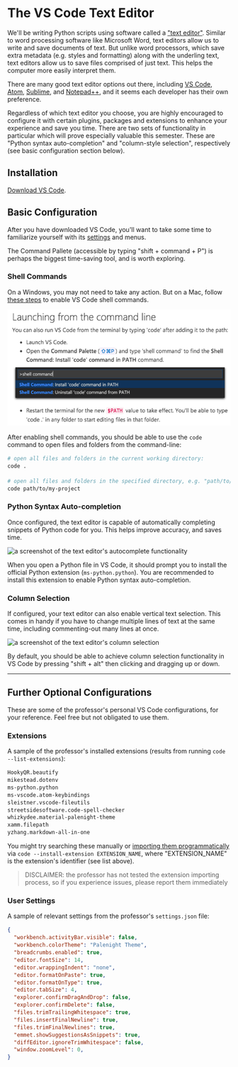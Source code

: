 # The VS Code Text Editor

We'll be writing Python scripts using software called a ["text editor"](https://idrh.ku.edu/text-editors-and-word-processors). Similar to word processing software like Microsoft Word, text editors allow us to write and save documents of text. But unlike word processors, which save extra metadata (e.g. styles and formatting) along with the underling text, text editors allow us to save files comprised of just text. This helps the computer more easily interpret them.

There are many good text editor options out there, including [VS Code](https://code.visualstudio.com/), [Atom](https://atom.io/), [Sublime](https://www.sublimetext.com/), and [Notepad++](https://notepad-plus-plus.org/), and it seems each developer has their own preference.

Regardless of which text editor you choose, you are highly encouraged to configure it with certain plugins, packages and extensions to enhance your experience and save you time. There are two sets of functionality in particular which will prove especially valuable this semester. These are "Python syntax auto-completion" and "column-style selection", respectively (see basic configuration section below).

## Installation

[Download VS Code](https://code.visualstudio.com/Download).

## Basic Configuration

After you have downloaded VS Code, you'll want to take some time to familiarize yourself with its [settings](https://code.visualstudio.com/docs/getstarted/settings) and menus.

The Command Pallete (accessible by typing "shift + command + P") is perhaps the biggest time-saving tool, and is worth exploring.

### Shell Commands

On a Windows, you may not need to take any action. But on a Mac, follow [these steps](https://code.visualstudio.com/docs/setup/mac#_launching-from-the-command-line) to enable VS Code shell commands.

![](/img/notes/dev-tools/vs-code/vs-code-enable-shell-commands.png)

After enabling shell commands, you should be able to use the `code` command to open files and folders from the command-line:

```sh
# open all files and folders in the current working directory:
code .

# open all files and folders in the specified directory, e.g. "path/to/my-project":
code path/to/my-project
```

### Python Syntax Auto-completion

Once configured, the text editor is capable of automatically completing snippets of Python code for you. This helps improve accuracy, and saves time.

![a screenshot of the text editor's autocomplete functionality](https://user-images.githubusercontent.com/1328807/50870477-2e02ed80-1386-11e9-9a83-506d9c9d39ec.gif)

When you open a Python file in VS Code, it should prompt you to install the official Python extension (`ms-python.python`). You are recommended to install this extension to enable Python syntax auto-completion.

### Column Selection

If configured, your text editor can also enable vertical text selection. This comes in handy if you have to change multiple lines of text at the same time, including commenting-out many lines at once.

![a screenshot of the text editor's column selection](https://user-images.githubusercontent.com/1328807/50870478-2e9b8400-1386-11e9-9378-0afadc4a7dce.gif)

By default, you should be able to achieve column selection functionality in VS Code by pressing "shift + alt" then clicking and dragging up or down.

<hr>

## Further Optional Configurations

These are some of the professor's personal VS Code configurations, for your reference. Feel free but not obligated to use them.

### Extensions

A sample of the professor's installed extensions (results from running `code --list-extensions`):

```sh
HookyQR.beautify
mikestead.dotenv
ms-python.python
ms-vscode.atom-keybindings
sleistner.vscode-fileutils
streetsidesoftware.code-spell-checker
whizkydee.material-palenight-theme
xamm.filepath
yzhang.markdown-all-in-one
```

You might try searching these manually or [importing them programmatically](https://stackoverflow.com/a/49398449/670433) via `code --install-extension EXTENSION_NAME`, where "EXTENSION_NAME" is the extension's identifier (see list above).

> DISCLAIMER: the professor has not tested the extension importing process, so if you experience issues, please report them immediately

### User Settings

A sample of relevant settings from the professor's `settings.json` file:

```json
{
  "workbench.activityBar.visible": false,
  "workbench.colorTheme": "Palenight Theme",
  "breadcrumbs.enabled": true,
  "editor.fontSize": 14,
  "editor.wrappingIndent": "none",
  "editor.formatOnPaste": true,
  "editor.formatOnType": true,
  "editor.tabSize": 4,
  "explorer.confirmDragAndDrop": false,
  "explorer.confirmDelete": false,
  "files.trimTrailingWhitespace": true,
  "files.insertFinalNewline": true,
  "files.trimFinalNewlines": true,
  "emmet.showSuggestionsAsSnippets": true,
  "diffEditor.ignoreTrimWhitespace": false,
  "window.zoomLevel": 0,
}
```
